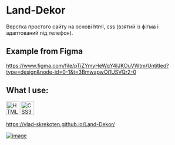 # Land-Dekor
Верстка простого сайту на основі html, css (взятий із фігма і адаптований під телефон).

## Example from Figma
https://www.figma.com/file/pTiZYmyHeWqY4IJKOuVWtm/Untitled?type=design&node-id=0-1&t=3BmwapwOi1USVQr2-0

## What I use:

<p align="left">
<a href="https://developer.mozilla.org/en-US/docs/Glossary/HTML5" target="_blank" rel="noreferrer"><img src="https://raw.githubusercontent.com/danielcranney/readme-generator/main/public/icons/skills/html5-colored.svg" width="36" height="36" alt="HTML5" /></a>
<a href="https://www.w3.org/TR/CSS/#css" target="_blank" rel="noreferrer"><img src="https://raw.githubusercontent.com/danielcranney/readme-generator/main/public/icons/skills/css3-colored.svg" width="36" height="36" alt="CSS3" /></a>

https://vlad-skrekoten.github.io/Land-Dekor/

<a href="https://vlad-skrekoten.github.io/Land-Dekor/">![image](https://user-images.githubusercontent.com/88341932/236704456-9e5b8fb7-a934-444e-9233-034ac9092c48.png)
</a>



